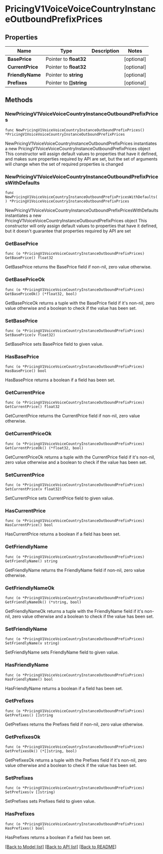 # PricingV1VoiceVoiceCountryInstanceOutboundPrefixPrices

## Properties

Name | Type | Description | Notes
------------ | ------------- | ------------- | -------------
**BasePrice** | Pointer to **float32** |  | [optional] 
**CurrentPrice** | Pointer to **float32** |  | [optional] 
**FriendlyName** | Pointer to **string** |  | [optional] 
**Prefixes** | Pointer to **[]string** |  | [optional] 

## Methods

### NewPricingV1VoiceVoiceCountryInstanceOutboundPrefixPrices

`func NewPricingV1VoiceVoiceCountryInstanceOutboundPrefixPrices() *PricingV1VoiceVoiceCountryInstanceOutboundPrefixPrices`

NewPricingV1VoiceVoiceCountryInstanceOutboundPrefixPrices instantiates a new PricingV1VoiceVoiceCountryInstanceOutboundPrefixPrices object
This constructor will assign default values to properties that have it defined,
and makes sure properties required by API are set, but the set of arguments
will change when the set of required properties is changed

### NewPricingV1VoiceVoiceCountryInstanceOutboundPrefixPricesWithDefaults

`func NewPricingV1VoiceVoiceCountryInstanceOutboundPrefixPricesWithDefaults() *PricingV1VoiceVoiceCountryInstanceOutboundPrefixPrices`

NewPricingV1VoiceVoiceCountryInstanceOutboundPrefixPricesWithDefaults instantiates a new PricingV1VoiceVoiceCountryInstanceOutboundPrefixPrices object
This constructor will only assign default values to properties that have it defined,
but it doesn't guarantee that properties required by API are set

### GetBasePrice

`func (o *PricingV1VoiceVoiceCountryInstanceOutboundPrefixPrices) GetBasePrice() float32`

GetBasePrice returns the BasePrice field if non-nil, zero value otherwise.

### GetBasePriceOk

`func (o *PricingV1VoiceVoiceCountryInstanceOutboundPrefixPrices) GetBasePriceOk() (*float32, bool)`

GetBasePriceOk returns a tuple with the BasePrice field if it's non-nil, zero value otherwise
and a boolean to check if the value has been set.

### SetBasePrice

`func (o *PricingV1VoiceVoiceCountryInstanceOutboundPrefixPrices) SetBasePrice(v float32)`

SetBasePrice sets BasePrice field to given value.

### HasBasePrice

`func (o *PricingV1VoiceVoiceCountryInstanceOutboundPrefixPrices) HasBasePrice() bool`

HasBasePrice returns a boolean if a field has been set.

### GetCurrentPrice

`func (o *PricingV1VoiceVoiceCountryInstanceOutboundPrefixPrices) GetCurrentPrice() float32`

GetCurrentPrice returns the CurrentPrice field if non-nil, zero value otherwise.

### GetCurrentPriceOk

`func (o *PricingV1VoiceVoiceCountryInstanceOutboundPrefixPrices) GetCurrentPriceOk() (*float32, bool)`

GetCurrentPriceOk returns a tuple with the CurrentPrice field if it's non-nil, zero value otherwise
and a boolean to check if the value has been set.

### SetCurrentPrice

`func (o *PricingV1VoiceVoiceCountryInstanceOutboundPrefixPrices) SetCurrentPrice(v float32)`

SetCurrentPrice sets CurrentPrice field to given value.

### HasCurrentPrice

`func (o *PricingV1VoiceVoiceCountryInstanceOutboundPrefixPrices) HasCurrentPrice() bool`

HasCurrentPrice returns a boolean if a field has been set.

### GetFriendlyName

`func (o *PricingV1VoiceVoiceCountryInstanceOutboundPrefixPrices) GetFriendlyName() string`

GetFriendlyName returns the FriendlyName field if non-nil, zero value otherwise.

### GetFriendlyNameOk

`func (o *PricingV1VoiceVoiceCountryInstanceOutboundPrefixPrices) GetFriendlyNameOk() (*string, bool)`

GetFriendlyNameOk returns a tuple with the FriendlyName field if it's non-nil, zero value otherwise
and a boolean to check if the value has been set.

### SetFriendlyName

`func (o *PricingV1VoiceVoiceCountryInstanceOutboundPrefixPrices) SetFriendlyName(v string)`

SetFriendlyName sets FriendlyName field to given value.

### HasFriendlyName

`func (o *PricingV1VoiceVoiceCountryInstanceOutboundPrefixPrices) HasFriendlyName() bool`

HasFriendlyName returns a boolean if a field has been set.

### GetPrefixes

`func (o *PricingV1VoiceVoiceCountryInstanceOutboundPrefixPrices) GetPrefixes() []string`

GetPrefixes returns the Prefixes field if non-nil, zero value otherwise.

### GetPrefixesOk

`func (o *PricingV1VoiceVoiceCountryInstanceOutboundPrefixPrices) GetPrefixesOk() (*[]string, bool)`

GetPrefixesOk returns a tuple with the Prefixes field if it's non-nil, zero value otherwise
and a boolean to check if the value has been set.

### SetPrefixes

`func (o *PricingV1VoiceVoiceCountryInstanceOutboundPrefixPrices) SetPrefixes(v []string)`

SetPrefixes sets Prefixes field to given value.

### HasPrefixes

`func (o *PricingV1VoiceVoiceCountryInstanceOutboundPrefixPrices) HasPrefixes() bool`

HasPrefixes returns a boolean if a field has been set.


[[Back to Model list]](../README.md#documentation-for-models) [[Back to API list]](../README.md#documentation-for-api-endpoints) [[Back to README]](../README.md)


